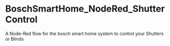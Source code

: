 # BoschSmartHome_NodeRed_ShutterControl
A Node-Red flow for the bosch smart home system to control your Shutters or Blinds
